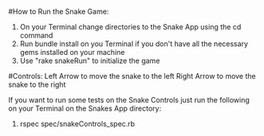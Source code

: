 #How to Run the Snake Game:
  1. On your Terminal change directories to the Snake App using the cd command
  2. Run bundle install on you Terminal if you don't have all the necessary gems installed on your machine
  3. Use "rake snakeRun" to initialize the game


#Controls:
  Left Arrow to move the snake to the left
  Right Arrow to move the snake to the right

  If you want to run some tests on the Snake Controls just run the following on your Terminal on the Snakes App directory:

  1. rspec spec/snakeControls_spec.rb
